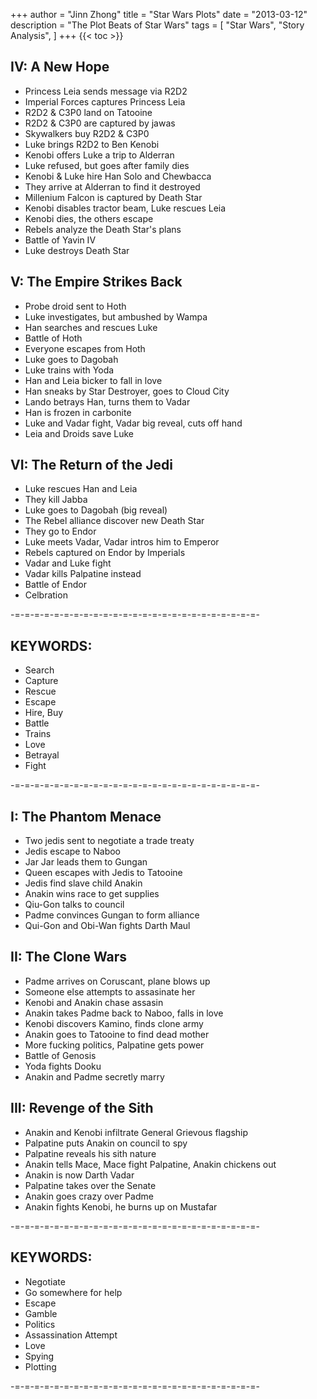 +++
author = "Jinn Zhong"
title = "Star Wars Plots"
date = "2013-03-12"
description = "The Plot Beats of Star Wars"
tags = [
    "Star Wars",
    "Story Analysis",
]
+++
{{< toc >}}
## IV: A New Hope
- Princess Leia sends message via R2D2
- Imperial Forces captures Princess Leia
- R2D2 & C3P0 land on Tatooine
- R2D2 & C3P0 are captured by jawas
- Skywalkers buy R2D2 & C3P0
- Luke brings R2D2 to Ben Kenobi
- Kenobi offers Luke a trip to Alderran
- Luke refused, but goes after family dies
- Kenobi & Luke hire Han Solo and Chewbacca
- They arrive at Alderran to find it destroyed
- Millenium Falcon is captured by Death Star
- Kenobi disables tractor beam, Luke rescues Leia
- Kenobi dies, the others escape
- Rebels analyze the Death Star's plans
- Battle of Yavin IV
- Luke destroys Death Star

## V: The Empire Strikes Back
- Probe droid sent to Hoth
- Luke investigates, but ambushed by Wampa
- Han searches and rescues Luke
- Battle of Hoth
- Everyone escapes from Hoth
- Luke goes to Dagobah
- Luke trains with Yoda
- Han and Leia bicker to fall in love
- Han sneaks by Star Destroyer, goes to Cloud City
- Lando betrays Han, turns them to Vadar
- Han is frozen in carbonite
- Luke and Vadar fight, Vadar big reveal, cuts off hand
- Leia and Droids save Luke

## VI: The Return of the Jedi
- Luke rescues Han and Leia
- They kill Jabba
- Luke goes to Dagobah (big reveal)
- The Rebel alliance discover new Death Star
- They go to Endor
- Luke meets Vadar, Vadar intros him to Emperor
- Rebels captured on Endor by Imperials
- Vadar and Luke fight
- Vadar kills Palpatine instead
- Battle of Endor
- Celbration

-=-=-=-=-=-=-=-=-=-=-=-=-=-=-=-=-=-=-=-=-=-=-=-=-=-
## KEYWORDS:
* Search
* Capture
* Rescue
* Escape
* Hire, Buy
* Battle
* Trains
* Love
* Betrayal
* Fight
  
-=-=-=-=-=-=-=-=-=-=-=-=-=-=-=-=-=-=-=-=-=-=-=-=-=-

## I: The Phantom Menace
- Two jedis sent to negotiate a trade treaty
- Jedis escape to Naboo
- Jar Jar leads them to Gungan
- Queen escapes with Jedis to Tatooine
- Jedis find slave child Anakin
- Anakin wins race to get supplies
- Qiu-Gon talks to council
- Padme convinces Gungan to form alliance
- Qui-Gon and Obi-Wan fights Darth Maul

## II: The Clone Wars
- Padme arrives on Coruscant, plane blows up
- Someone else attempts to assasinate her
- Kenobi and Anakin chase assasin
- Anakin takes Padme back to Naboo, falls in love
- Kenobi discovers Kamino, finds clone army
- Anakin goes to Tatooine to find dead mother
- More fucking politics, Palpatine gets power
- Battle of Genosis
- Yoda fights Dooku
- Anakin and Padme secretly marry

## III: Revenge of the Sith
- Anakin and Kenobi infiltrate General Grievous flagship
- Palpatine puts Anakin on council to spy
- Palpatine reveals his sith nature
- Anakin tells Mace, Mace fight Palpatine, Anakin chickens out
- Anakin is now Darth Vadar
- Palpatine takes over the Senate
- Anakin goes crazy over Padme
- Anakin fights Kenobi, he burns up on Mustafar

-=-=-=-=-=-=-=-=-=-=-=-=-=-=-=-=-=-=-=-=-=-=-=-=-=-
## KEYWORDS:
- Negotiate
- Go somewhere for help
- Escape
- Gamble
- Politics
- Assassination Attempt
- Love
- Spying
- Plotting
  
-=-=-=-=-=-=-=-=-=-=-=-=-=-=-=-=-=-=-=-=-=-=-=-=-=-

